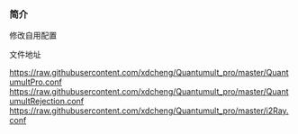 ### 简介

修改自用配置

文件地址

https://raw.githubusercontent.com/xdcheng/Quantumult_pro/master/QuantumultPro.conf
https://raw.githubusercontent.com/xdcheng/Quantumult_pro/master/QuantumultRejection.conf
https://raw.githubusercontent.com/xdcheng/Quantumult_pro/master/i2Ray.conf
